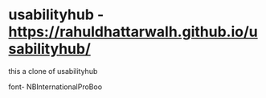 # usabilityhub - https://rahuldhattarwalh.github.io/usabilityhub/
 this a clone of usabilityhub

font- NBInternationalProBoo
